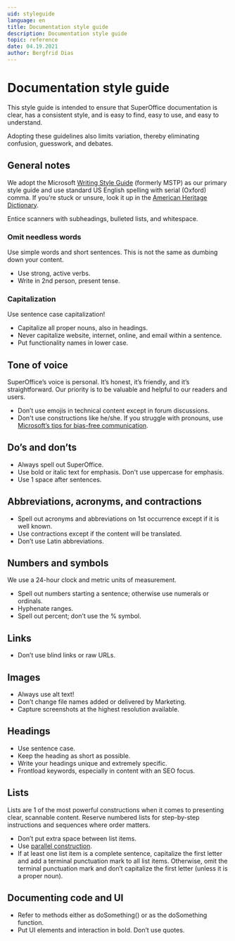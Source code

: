 ```yaml
---
uid: styleguide
language: en
title: Documentation style guide
description: Documentation style guide
topic: reference
date: 04.19.2021
author: Bergfrid Dias
---
```


# Documentation style guide

This style guide is intended to ensure that SuperOffice documentation is clear, has a consistent style, and is easy to find, easy to use, and easy to understand.

Adopting these guidelines also limits variation, thereby eliminating confusion, guesswork, and debates.

## General notes

We adopt the Microsoft [Writing Style Guide][1] (formerly MSTP) as our primary style guide and use standard US English spelling with serial (Oxford) comma. If you’re stuck or unsure, look it up in the [American Heritage Dictionary][2].

Entice scanners with subheadings, bulleted lists, and whitespace.

### Omit needless words

Use simple words and short sentences. This is not the same as dumbing down your content.

* Use strong, active verbs.
* Write in 2nd person, present tense.

### Capitalization

Use sentence case capitalization!

* Capitalize all proper nouns, also in headings.
* Never capitalize website, internet, online, and email within a sentence.
* Put functionality names in lower case.

## Tone of voice

SuperOffice’s voice is personal. It’s honest, it’s friendly, and it’s straightforward. Our priority is to be valuable and helpful to our readers and users.

* Don’t use emojis in technical content except in forum discussions.
* Don't use constructions like he/she. If you struggle with pronouns, use [Microsoft’s tips for bias-free communication][3].

## Do’s and don’ts

* Always spell out SuperOffice.
* Use bold or italic text for emphasis. Don't use uppercase for emphasis.
* Use 1 space after sentences.

## Abbreviations, acronyms, and contractions

* Spell out acronyms and abbreviations on 1st occurrence except if it is well known.
* Use contractions except if the content will be translated.
* Don’t use Latin abbreviations.

## Numbers and symbols

We use a 24-hour clock and metric units of measurement.

* Spell out numbers starting a sentence; otherwise use numerals or ordinals.
* Hyphenate ranges.
* Spell out percent; don’t use the % symbol.

## Links

* Don’t use blind links or raw URLs.

## Images

* Always use alt text!
* Don’t change file names added or delivered by Marketing.
* Capture screenshots at the highest resolution available.

## Headings

* Use sentence case.
* Keep the heading as short as possible.
* Write your headings unique and extremely specific.
* Frontload keywords, especially in content with an SEO focus.

## Lists

Lists are 1 of the most powerful constructions when it comes to presenting clear, scannable content. Reserve numbered lists for step-by-step instructions and sequences where order matters.

* Don’t put extra space between list items.
* Use [parallel construction][4].
* If at least one list item is a complete sentence, capitalize the first letter and add a terminal punctuation mark to all list items. Otherwise, omit the terminal punctuation mark and don’t capitalize the first letter (unless it is a proper noun).

## Documenting code and UI

* Refer to methods either as doSomething() or as the doSomething function.
* Put UI elements and interaction in bold. Don’t use quotes.

<!-- Referenced links-->
[1]: https://docs.microsoft.com/en-us/style-guide/welcome/
[2]: https://ahdictionary.com/
[3]: https://docs.microsoft.com/en-us/style-guide/bias-free-communication
[4]: https://docs.microsoft.com/en-us/style-guide/scannable-content/lists

<!-- Referenced images-->
